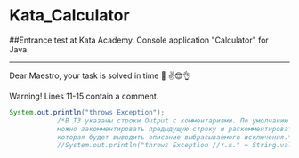 # Kata_Calculator
##Entrance test at Kata Academy. Console application "Calculator" for Java.
________________________________________________________________
Dear Maestro, your task is solved in time :date: :v::sunglasses::ok_hand:

Warning! Lines 11-15 contain a comment.
```java
System.out.println("throws Exception");
            /*В ТЗ указаны строки Output с комментариями. По умолчанию комментарии не выводятся, но при необходимости
            можно закомментировать предыдущую строку и раскомментировать следующую строку,
            которая будет выводить описание выбрасываемого исключения.*/
            //System.out.println("throws Exception //т.к." + String.valueOf(e).split("java.lang.Exception:")[1]);
```
